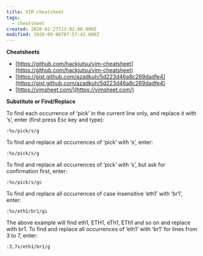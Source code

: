 ```yaml
---
title: VIM cheatsheet
tags:
  - cheatsheet
created: 2020-02-27T23:02:00.000Z
modified: 2020-09-06T07:57:42.000Z
---
```


**Cheatsheets**

- [https://github.com/hackjutsu/vim-cheatsheet](https://github.com/hackjutsu/vim-cheatsheet)
- [https://gist.github.com/azadkuh/5d223d46a8c269dadfe4](https://gist.github.com/azadkuh/5d223d46a8c269dadfe4)
- [https://vimsheet.com/](https://vimsheet.com/)

**Substitute or Find/Replace**

To find each occurrence of ‘pick’ in the current line only, and replace it with ‘s’, enter (first press Esc key and type):

```
:%s/pick/s/g
```

To find and replace all occurrences of ‘pick’ with ‘s’, enter:

```
:%s/pick/s/g
```

To find and replace all occurrences of ‘pick’ with ‘s’, but ask for confirmation first, enter:

```
:%s/pick/s/gc
```

To find and replace all occurrences of case insensitive ‘eth1’ with ‘br1’, enter:

```
:%s/eth1/br1/gi
```

The above example will find eth1, ETH1, eTh1, ETh1 and so on and replace with br1. To find and replace all occurrences of ‘eth1’ with ‘br1’ for lines from 3 to 7, enter:

```
:3,7s/eth1/br1/g
```
